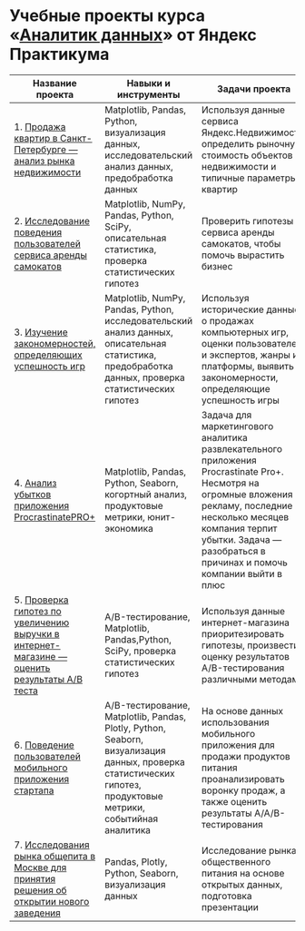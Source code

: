# Учебные проекты курса «[Аналитик данных](https://practicum.yandex.ru/data-analyst/)» от Яндекс Практикума

| Название проекта  | Навыки и инструменты | Задачи проекта  |
| ------------- | ------------- | ------------- |
| 1. [Продажа квартир в Санкт-Петербурге — анализ рынка недвижимости](https://github.com/vbkhlopkov/Yandex-Practicum-DA/tree/main/1%20real%20estate%20market%20analysis)  | Matplotlib, Pandas, Python, визуализация данных, исследовательский анализ данных, предобработка данных  | Используя данные сервиса Яндекс.Недвижимость, определить рыночную стоимость объектов недвижимости и типичные параметры квартир  |
| 2. [Исследование поведения пользователей сервиса аренды самокатов](https://github.com/vbkhlopkov/Yandex-Practicum-DA/tree/main/2%20behavior%20of%20users%20of%20the%20scooter%20rental%20service)  | Matplotlib, NumPy, Pandas, Python, SciPy, описательная статистика, проверка статистических гипотез  | Проверить гипотезы сервиса аренды самокатов, чтобы помочь вырастить бизнес  |
| 3. [Изучение закономерностей, определяющих успешность игр](https://github.com/vbkhlopkov/Yandex-Practicum-DA/tree/main/3%20patterns%20that%20determine%20the%20success%20of%20the%20game)  | Matplotlib, NumPy, Pandas, Python, исследовательский анализ данных, описательная статистика, предобработка данных, проверка статистических гипотез  | Используя исторические данные о продажах компьютерных игр, оценки пользователей и экспертов, жанры и платформы, выявить закономерности, определяющие успешность игры  |
| 4. [Анализ убытков приложения ProcrastinatePRO+](https://github.com/vbkhlopkov/Yandex-Practicum-DA/tree/main/4%20loss%20analysis%20of%20the%20ProcrastinatePRO%2B%20application)  | Matplotlib, Pandas, Python, Seaborn, когортный анализ, продуктовые метрики, юнит-экономика  | Задача для маркетингового аналитика развлекательного приложения Procrastinate Pro+. Несмотря на огромные вложения в рекламу, последние несколько месяцев компания терпит убытки. Задача — разобраться в причинах и помочь компании выйти в плюс  |
| 5. [Проверка гипотез по увеличению выручки в интернет-магазине — оценить результаты A/B теста](https://github.com/vbkhlopkov/Yandex-Practicum-DA/tree/main/5%20testing%20hypotheses%20for%20increasing%20revenue%20in%20an%20online%20store)  | A/B-тестирование, Matplotlib, Pandas,Python, SciPy, проверка статистических гипотез  | Используя данные интернет-магазина приоритезировать гипотезы, произвести оценку результатов A/B-тестирования различными методами  |
| 6. [Поведение пользователей мобильного приложения стартапа](https://github.com/vbkhlopkov/Yandex-Practicum-DA/tree/main/6%20analysis%20of%20user%20behavior%20in%20a%20mobile%20application)  | A/B-тестирование, Matplotlib, Pandas, Plotly, Python, Seaborn, визуализация данных, проверка статистических гипотез, продуктовые метрики, событийная аналитика  | На основе данных использования мобильного приложения для продажи продуктов питания проанализировать воронку продаж, а также оценить результаты A/A/B-тестирования  |
| 7. [Исследования рынка общепита в Москве для принятия решения об открытии нового заведения](https://github.com/vbkhlopkov/Yandex-Practicum-DA/tree/main/7%20moscow%20food%20service%20market%20research)  | Pandas, Plotly, Python, Seaborn, визуализация данных  | Исследование рынка общественного питания на основе открытых данных, подготовка презентации |
